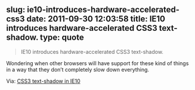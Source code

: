 slug: ie10-introduces-hardware-accelerated-css3
date: 2011-09-30 12:03:58
title: IE10 introduces hardware-accelerated CSS3 text-shadow.
type: quote
---

> IE10 introduces hardware-accelerated CSS3 text-shadow.

Wondering when other browsers will have support for these kind of things in a way that they don’t completely slow down everything.

 Via: [CSS3 text-shadow in IE10](http://blogs.msdn.com/b/ie/archive/2011/09/29/css3-text-shadow-in-ie10.aspx)
